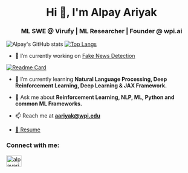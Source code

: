 <h1 align="center">Hi 👋, I'm Alpay Ariyak</h1>
<h3 align="center">ML SWE @ Virufy | ML Researcher | Founder @ wpi.ai</h3>

![Alpay's GitHub stats](https://github-readme-stats.vercel.app/api?username=alpayariyak&show_icons=true&theme=dark&hide=prs,issues,contribs&count_private=true) [![Top Langs](https://github-readme-stats.vercel.app/api/top-langs/?username=alpayariyak&count_private=true&theme=dark)](https://github.com/anuraghazra/github-readme-stats)

- 🔭 I’m currently working on [Fake News Detection](https://github.com/alpayariyak/Fake-News-Classification#detecting-fake-news-with-nlp-using-ml)

[![Readme Card](https://github-readme-stats.vercel.app/api/pin/?username=alpayariyak&repo=Fake-News-Classification&theme=dark)](https://github.com/alpayariyak/Fake-News-Classification)

- 🌱 I’m currently learning **Natural Language Processing, Deep Reinforcement Learning, Deep Learning & JAX Framework.**

- 💬 Ask me about **Reinforcement Learning, NLP, ML, Python and common ML Frameworks.**

- 📫 Reach me at **aariyak@wpi.edu**

- [📄 Resume](https://www.linkedin.com/in/alpayariyak/overlay/1635503080916/single-media-viewer/)

<h3 align="left">Connect with me:</h3>
<p align="left">
<a href="https://linkedin.com/in/alpayariyak" target="blank"><img align="center" src="https://raw.githubusercontent.com/rahuldkjain/github-profile-readme-generator/master/src/images/icons/Social/linked-in-alt.svg" alt="alpayariyak" height="30" width="40" /></a>
</p>
